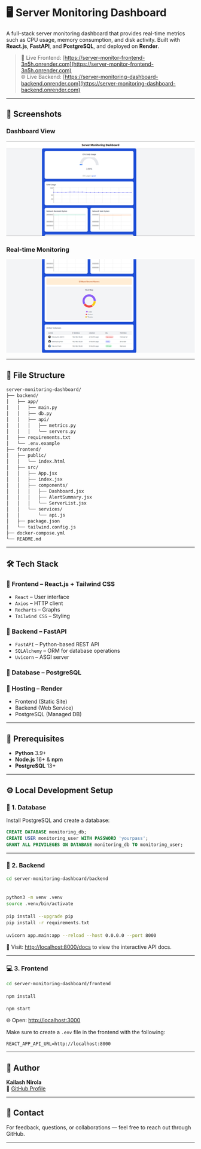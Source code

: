 # 🖥️ Server Monitoring Dashboard

A full-stack server monitoring dashboard that provides real-time metrics such as CPU usage, memory consumption, and disk activity. Built with **React.js**, **FastAPI**, and **PostgreSQL**, and deployed on **Render**.

> 🚀 Live Frontend: [https://server-monitor-frontend-3n5h.onrender.com](https://server-monitor-frontend-3n5h.onrender.com)  
> 🌐 Live Backend: [https://server-monitoring-dashboard-backend.onrender.com](https://server-monitoring-dashboard-backend.onrender.com)

---

## 📸 Screenshots

### Dashboard View  
![Dashboard Screenshot](./screenshots/image_1.png)

### Real-time Monitoring  
![Real-time Monitoring](./screenshots/image_2.png)

---

## 📁 File Structure

```
server-monitoring-dashboard/
├── backend/
│   ├── app/
│   │   ├── main.py
│   │   ├── db.py
│   │   ├── api/
│   │   │   ├── metrics.py
│   │   │   └── servers.py
│   ├── requirements.txt
│   └── .env.example
├── frontend/
│   ├── public/
│   │   └── index.html
│   ├── src/
│   │   ├── App.jsx
│   │   ├── index.jsx
│   │   ├── components/
│   │   │   ├── Dashboard.jsx
│   │   │   ├── AlertSummary.jsx
│   │   │   └── ServerList.jsx
│   │   └── services/
│   │       └── api.js
│   ├── package.json
│   └── tailwind.config.js
├── docker-compose.yml
└── README.md
```

---

## 🛠️ Tech Stack

### 🔹 Frontend – React.js + Tailwind CSS
- `React` – User interface
- `Axios` – HTTP client
- `Recharts` – Graphs
- `Tailwind CSS` – Styling

### 🔹 Backend – FastAPI
- `FastAPI` – Python-based REST API
- `SQLAlchemy` – ORM for database operations
- `Uvicorn` – ASGI server

### 🔹 Database – PostgreSQL

### 🔹 Hosting – Render
- Frontend (Static Site)
- Backend (Web Service)
- PostgreSQL (Managed DB)

---

## 🧰 Prerequisites

- **Python** 3.9+
- **Node.js** 16+ & **npm**
- **PostgreSQL** 13+

---

## ⚙️ Local Development Setup

### 🔐 1. Database

Install PostgreSQL and create a database:

```sql
CREATE DATABASE monitoring_db;
CREATE USER monitoring_user WITH PASSWORD 'yourpass';
GRANT ALL PRIVILEGES ON DATABASE monitoring_db TO monitoring_user;
```

---

### 🧪 2. Backend

```bash
cd server-monitoring-dashboard/backend


python3 -m venv .venv
source .venv/bin/activate        

pip install --upgrade pip
pip install -r requirements.txt

uvicorn app.main:app --reload --host 0.0.0.0 --port 8000
```

📍 Visit: [http://localhost:8000/docs](http://localhost:8000/docs) to view the interactive API docs.

---

### 💻 3. Frontend

```bash
cd server-monitoring-dashboard/frontend

npm install

npm start
```

🌐 Open: [http://localhost:3000](http://localhost:3000)

Make sure to create a `.env` file in the frontend with the following:

```env
REACT_APP_API_URL=http://localhost:8000
```

---

## 🙌 Author

**Kailash Nirola**  
🔗 [GitHub Profile](https://github.com/kailashnirola)

---

## 📨 Contact

For feedback, questions, or collaborations — feel free to reach out through GitHub.

---
